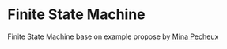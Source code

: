 ﻿# Finite State Machine

Finite State Machine base on example propose by [Mina Pecheux](https://github.com/MinaPecheux/UnityTutorials-FiniteStateMachines/tree/master/Assets/Scripts)